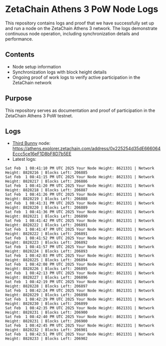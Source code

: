 # ZetaChain Athens 3 PoW Node Logs
This repository contains logs and proof that we have successfully set up and run a node on the ZetaChain Athens 3 network. The logs demonstrate continuous node operation, including synchronization details and performance.

## Contents
- Node setup information
- Synchronization logs with block height details
- Ongoing proof of work logs to verify active participation in the ZetaChain network

## Purpose
This repository serves as documentation and proof of participation in the ZetaChain Athens 3 PoW testnet.

## Logs

- [Third Bunny](https://thirdbunny.xyz/) node: https://athens.explorer.zetachain.com/address/0x225254d35dE666064Eccc5ce16eF1D8bF8D7b5EE
- Latest logs:
```
Sat Feb  1 08:41:10 PM UTC 2025 Your Node Height: 8621331 | Network Height: 8828216 | Blocks Left: 206885
Sat Feb  1 08:41:15 PM UTC 2025 Your Node Height: 8621331 | Network Height: 8828217 | Blocks Left: 206886
Sat Feb  1 08:41:20 PM UTC 2025 Your Node Height: 8621331 | Network Height: 8828218 | Blocks Left: 206887
Sat Feb  1 08:41:26 PM UTC 2025 Your Node Height: 8621331 | Network Height: 8828219 | Blocks Left: 206888
Sat Feb  1 08:41:31 PM UTC 2025 Your Node Height: 8621331 | Network Height: 8828220 | Blocks Left: 206889
Sat Feb  1 08:41:36 PM UTC 2025 Your Node Height: 8621331 | Network Height: 8828221 | Blocks Left: 206890
Sat Feb  1 08:41:42 PM UTC 2025 Your Node Height: 8621331 | Network Height: 8828222 | Blocks Left: 206891
Sat Feb  1 08:41:47 PM UTC 2025 Your Node Height: 8621331 | Network Height: 8828222 | Blocks Left: 206891
Sat Feb  1 08:41:52 PM UTC 2025 Your Node Height: 8621331 | Network Height: 8828223 | Blocks Left: 206892
Sat Feb  1 08:41:57 PM UTC 2025 Your Node Height: 8621331 | Network Height: 8828224 | Blocks Left: 206893
Sat Feb  1 08:42:03 PM UTC 2025 Your Node Height: 8621331 | Network Height: 8828225 | Blocks Left: 206894
Sat Feb  1 08:42:08 PM UTC 2025 Your Node Height: 8621331 | Network Height: 8828226 | Blocks Left: 206895
Sat Feb  1 08:42:13 PM UTC 2025 Your Node Height: 8621331 | Network Height: 8828227 | Blocks Left: 206896
Sat Feb  1 08:42:19 PM UTC 2025 Your Node Height: 8621331 | Network Height: 8828228 | Blocks Left: 206897
Sat Feb  1 08:42:24 PM UTC 2025 Your Node Height: 8621331 | Network Height: 8828229 | Blocks Left: 206898
Sat Feb  1 08:42:29 PM UTC 2025 Your Node Height: 8621331 | Network Height: 8828230 | Blocks Left: 206899
Sat Feb  1 08:42:35 PM UTC 2025 Your Node Height: 8621331 | Network Height: 8828231 | Blocks Left: 206900
Sat Feb  1 08:42:40 PM UTC 2025 Your Node Height: 8621331 | Network Height: 8828231 | Blocks Left: 206900
Sat Feb  1 08:42:45 PM UTC 2025 Your Node Height: 8621331 | Network Height: 8828232 | Blocks Left: 206901
Sat Feb  1 08:42:51 PM UTC 2025 Your Node Height: 8621331 | Network Height: 8828233 | Blocks Left: 206902
```
